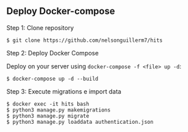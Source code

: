 Deploy Docker-compose
-----------------
Step 1: Clone repository
~~~~
$ git clone https://github.com/nelsonguillerm7/hits
~~~~
Step 2: Deploy Docker Compose

Deploy on your server using `docker-compose -f <file> up -d`:

~~~~
$ docker-compose up -d --build
~~~~

Step 3: Execute migrations e import data

~~~~
$ docker exec -it hits bash
$ python3 manage.py makemigrations
$ python3 manage.py migrate
$ python3 manage.py loaddata authentication.json
~~~~